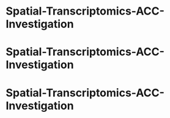 # Spatial-Transcriptomics-ACC-Investigation
# Spatial-Transcriptomics-ACC-Investigation
# Spatial-Transcriptomics-ACC-Investigation
